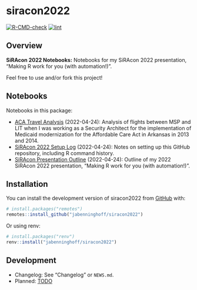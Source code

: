 
<!-- README.md is generated from README.Rmd. Please edit that file -->

# siracon2022

<!-- badges: start -->

[![R-CMD-check](https://github.com/jabenninghoff/siracon2022/workflows/R-CMD-check/badge.svg)](https://github.com/jabenninghoff/siracon2022/actions)
[![lint](https://github.com/jabenninghoff/siracon2022/workflows/lint/badge.svg)](https://github.com/jabenninghoff/siracon2022/actions)
<!-- badges: end -->

## Overview

**SiRAcon 2022 Notebooks:** Notebooks for my SiRAcon 2022 presentation,
“Making R work for you (with automation!)”.

Feel free to use and/or fork this project!

## Notebooks

Notebooks in this package:

- [ACA Travel
  Analysis](https://jabenninghoff.github.io/siracon2022/aca-travel.html)
  (2022-04-24): Analysis of flights between MSP and LIT when I was
  working as a Security Architect for the implementation of Medicaid
  modernization for the Affordable Care Act in Arkansas in 2013 and
  2014.
- [SiRAcon 2022 Setup
  Log](https://jabenninghoff.github.io/siracon2022/setup-log.html)
  (2022-04-24): Notes on setting up this GitHub repository, including R
  command history.
- [SiRAcon Presentation
  Outline](https://jabenninghoff.github.io/siracon2022/siracon-outline.html)
  (2022-04-24): Outline of my 2022 SiRAcon 2022 presentation, “Making R
  work for you (with automation!)”.

## Installation

You can install the development version of siracon2022 from
[GitHub](https://github.com/) with:

``` r
# install.packages("remotes")
remotes::install_github("jabenninghoff/siracon2022")
```

Or using renv:

``` r
# install.packages("renv")
renv::install("jabenninghoff/siracon2022")
```

## Development

- Changelog: See “Changelog” or `NEWS.md`.
- Planned: [TODO](TODO.md)
